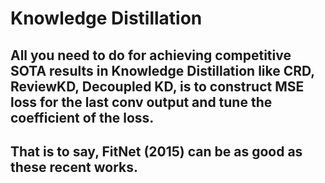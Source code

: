 # Knowledge Distillation
## All you need to do for achieving competitive SOTA results in Knowledge Distillation like CRD, ReviewKD, Decoupled KD, is to construct MSE loss for the last conv output and tune the coefficient of the loss.

## That is to say, FitNet (2015) can be as good as these recent works. 
